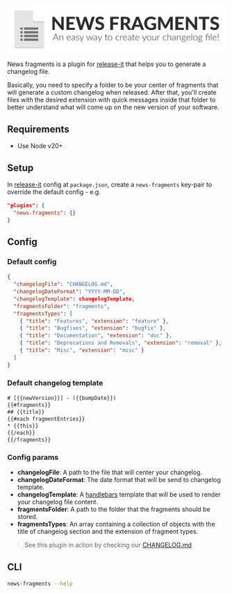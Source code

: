 <p align="center">
   <img src="./changelog.png" alt="Logo" title="Logo" />
</p>

News fragments is a plugin for [release-it](https://github.com/release-it/release-it) that helps you to generate a changelog file.

Basically, you need to specify a folder to be your center of fragments that will generate a custom changelog when released. After that, you'll create files with the desired extension with quick messages inside that folder to better understand what will come up on the new version of your software.

## Requirements

- Use Node v20+

## Setup

In [release-it](https://github.com/release-it/release-it) config at `package.json`, create a `news-fragments` key-pair to override the default config - e.g.

```json
"plugins": {
  "news-fragments": {}
}
```

## Config

### Default config

```json
{
  "changelogFile": "CHANGELOG.md",
  "changelogDateFormat": "YYYY-MM-DD",
  "changelogTemplate": changelogTemplate,
  "fragmentsFolder": "fragments",
  "fragmentsTypes": [
    { "title": "Features", "extension": "feature" },
    { "title": "Bugfixes", "extension": "bugfix" },
    { "title": "Documentation", "extension": "doc" },
    { "title": "Deprecations and Removals", "extension": "removal" },
    { "title": "Misc", "extension": "misc" }
  ]
}
```

### Default changelog template

```
# [{{newVersion}}] - ({{bumpDate}})
{{#fragments}}
## {{title}}
{{#each fragmentEntries}}
* {{this}}
{{/each}}
{{/fragments}}
```

### Config params

- **changelogFile**: A path to the file that will center your changelog.
- **changelogDateFormat**: The date format that will be send to changelog template.
- **changelogTemplate**: A [handlebars](https://www.npmjs.com/package/handlebars) template that will be used to render your changelog file content.
- **fragmentsFolder**: A path to the folder that the fragments should be stored.
- **fragmentsTypes**: An array containing a collection of objects with the title of changelog section and the extension of fragment types.

> See this plugin in action by checking our [CHANGELOG.md](./CHANGELOG.md)

## CLI

```bash
news-fragments --help
```
